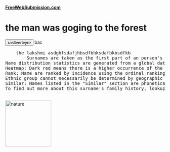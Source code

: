 <head>
<style>

#p2{background-color: red;
    color: rgb(000, 255, 11);
    background-image: url();
    background-repeat: no-repeat;
}
pre.error{
    color:blanchedalmond;
}
</style>
<link rel="stylesheet" href="">
<meta name="google-site-verification" content="QPMsUk9CrL-BFlVA7e4qY0u5tReCubnWPxOwf3Yestw" />
</head>
<body>
    <a href="mynotes2.html"><b>FreeWebSubmission.com</b></a>
    <h1  > the man was goging to the forest </h1>
    <button onclick="function()">rasltvertvyre</button>
    <script>
        document.
    </script>
     bac
    <pre class="ereror">
    the lakshmi asdghfsdafjhbsdfbhksdafbkbsdfkb
        Surnames are taken as the first part of an person's inherited family name, caste, clan name or in some cases patronymic
Name distribution statistics are generated from a global database of over 4 billion people - more information
Heatmap: Dark red means there is a higher occurrence of the name, transitioning to light yellow signifies a progressively lower occurrence. Clicking on selected countries will show mapping at a regional level
Rank: Name are ranked by incidence using the ordinal ranking method; the name that occurs the most is assigned a rank of 1; name that occur less frequently receive an incremented rank; if two or more name occur the same number of times they are assigned the same rank and successive rank is incremented by the total preceeding names
Ethnic group cannot necessarily be determined by geographic occurrence
Similar: Names listed in the "Similar" section are phonetically similar and may not have any relation to Namture
To find out more about this surname's family history, lookup records on Family​Search, My​Heritage, FindMyPast and Ancestry. Further information may be obtained by DNA analysis
    </pre>
    <image src="https://c8.alamy.com/comp/F7R7AK/beautiful-tree-in-infrared-view-nonreal-colors-F7R7AK.jpg" alt="nature" size="18" width="145"> 

</body>
</html>
